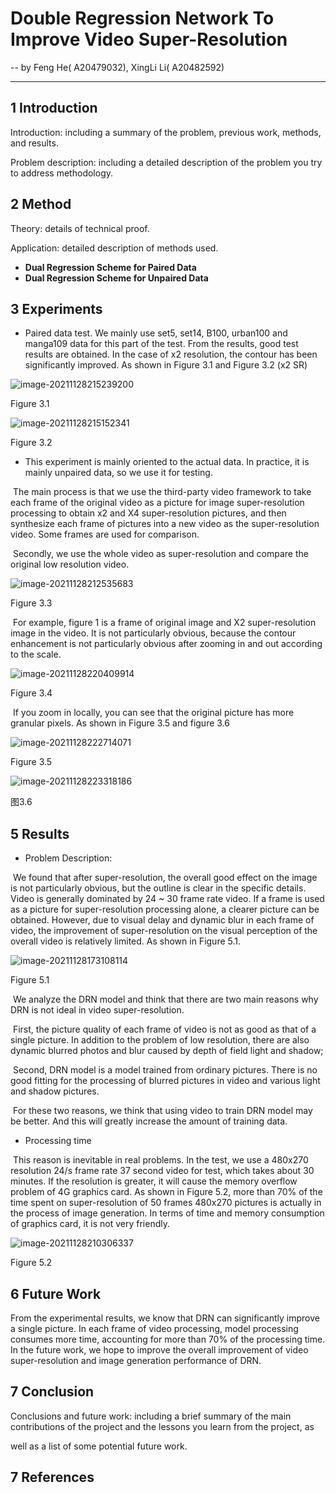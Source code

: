 # **Double Regression Network To Improve Video Super-Resolution**



-- by Feng He( A20479032), XingLi Li( A20482592)

-------

## 1 Introduction

Introduction: including a summary of the problem, previous work, methods, and results.

Problem description: including a detailed description of the problem you try to address methodology.



## 2 Method

Theory: details of technical proof.

Application: detailed description of methods used.



- **Dual Regression Scheme for Paired Data**
- **Dual Regression Scheme for Unpaired Data**



## 3 Experiments

- Paired data test. We mainly use set5, set14, B100, urban100 and manga109 data for this part of the test. From the results, good test results are obtained. In the case of x2 resolution, the contour has been significantly improved. As shown in Figure 3.1 and Figure 3.2 (x2 SR)

![image-20211128215239200](images\image-20211128215239200.png)

Figure 3.1 

![image-20211128215152341](images\image-20211128215152341.png)

Figure 3.2

- This experiment is mainly oriented to the actual data. In practice, it is mainly unpaired data, so we use it for testing.

​    The main process is that we use the third-party video framework to take each frame of the original video as a picture for image super-resolution processing to obtain x2 and X4 super-resolution pictures, and then synthesize each frame of pictures into a new video as the super-resolution video. Some frames are used for comparison.

​    Secondly, we use the whole video as super-resolution and compare the original low resolution video.

![image-20211128212535683](images\image-20211128212535683.png)

Figure 3.3

​     For example, figure 1 is a frame of original image and X2 super-resolution image in the video. It is not particularly obvious, because the contour enhancement is not particularly obvious after zooming in and out according to the scale.

![image-20211128220409914](images\image-20211128220409914.png)

Figure 3.4

​     If you zoom in locally, you can see that the original picture has more granular pixels. As shown in Figure 3.5 and figure 3.6

![image-20211128222714071](images\image-20211128222714071.png)

Figure 3.5

![image-20211128223318186](images\image-20211128223318186.png)

图3.6

## 5 Results

- Problem Description:

​    We found that after super-resolution, the overall good effect on the image is not particularly obvious, but the outline is clear in the specific details. Video is generally dominated by 24 ~ 30 frame rate video. If a frame is used as a picture for super-resolution processing alone, a clearer picture can be obtained. However, due to visual delay and dynamic blur in each frame of video, the improvement of super-resolution on the visual perception of the overall video is relatively limited. As shown in Figure 5.1.

![image-20211128173108114](images\image-20211128173108114.png)

Figure 5.1

​    We analyze the DRN model and think that there are two main reasons why DRN is not ideal in video super-resolution.

​    First, the picture quality of each frame of video is not as good as that of a single picture. In addition to the problem of low resolution, there are also dynamic blurred photos and blur caused by depth of field light and shadow;

​    Second, DRN model is a model trained from ordinary pictures. There is no good fitting for the processing of blurred pictures in video and  various light and shadow pictures.

​    For these two reasons, we think that using video to train DRN model may be better. And this will greatly increase the amount of training data.

- Processing time

​     This reason is inevitable in real problems. In the test, we use a 480x270 resolution 24/s frame rate 37 second video for test, which takes about 30 minutes. If the resolution is greater, it will cause the memory overflow problem of 4G graphics card. As shown in Figure 5.2, more than 70% of the time spent on super-resolution of 50 frames 480x270 pictures is actually in the process of image generation. In terms of time and memory consumption of graphics card, it is not very friendly.

![image-20211128210306337](images\image-20211128210306337.png)

Figure 5.2

## 6 Future Work

   From the experimental results, we know that DRN can significantly improve a single picture. In each frame of video processing, model processing consumes more time, accounting for more than 70% of the processing time. In the future work, we hope to improve the overall improvement of video super-resolution and image generation performance of DRN.

## 7 Conclusion

Conclusions and future work: including a brief summary of the main contributions of the project and the lessons you learn from the project, as

well as a list of some potential future work.



## 7 References